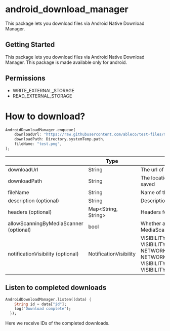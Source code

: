 # android_download_manager

This package lets you download files via Android Native Download Manager.

## Getting Started

This package lets you download files via Android Native Download Manager. 
This package is made available only for android.

## Permissions

 - WRITE_EXTERNAL_STORAGE
 - READ_EXTERNAL_STORAGE

# How to download?
```dart
AndroidDownloadManager.enqueue(
    downloadUrl: "https://raw.githubusercontent.com/ableco/test-files/master/images/test-image-png_4032x3024.png",
    downloadPath: Directory.systemTemp.path,
    fileName: "test.png",
);
```
|| Type | Description |
| --- | --- | --- |
| downloadUrl | String | The url of the file to be downloaded |
| downloadPath | String | The location where the downloaded file to be saved |
| fileName | String | Name of the downloaded file with extension |
| description (optional) | String | Description for the download manager |
| headers (optional) | Map<String, String> | Headers for the download url |
| allowScanningByMediaScanner (optional) | bool | Whether allow download manager to scan by MediaScanner |
| notificationVisibility (optional) | NotificationVisibility | VISIBILITY_VISIBLE<br> VISIBILITY_VISIBLE_NOTIFY_COMPLETED<br>NETWORK_MOBILE<br>NETWORK_WIFI<br>VISIBILITY_HIDDEN<br>VISIBILITY_VISIBLE_NOTIFY_ONLY_COMPLETION

## Listen to completed downloads

```dart
AndroidDownloadManager.listen((data) {
    String id = data["id"];
    log("Download complete");
  });
```
Here we receive IDs of the completed downloads.